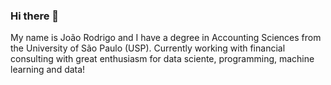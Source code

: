 ### Hi there 👋
My name is João Rodrigo and I have a degree in Accounting Sciences from the University of São Paulo (USP).
Currently working with financial consulting with great enthusiasm for data sciente, programming, machine learning and data!

<!--
**jrodrigotico/jrodrigotico** is a ✨ _special_ ✨ repository because its `README.md` (this file) appears on your GitHub profile.

Here are some ideas to get you started:

- 🔭 I’m currently working on ...
- 🌱 I’m currently learning ...
- 👯 I’m looking to collaborate on ...
- 🤔 I’m looking for help with ...
- 💬 Ask me about ...
- 📫 How to reach me: ...
- 😄 Pronouns: ...
- ⚡ Fun fact: ...
-->
